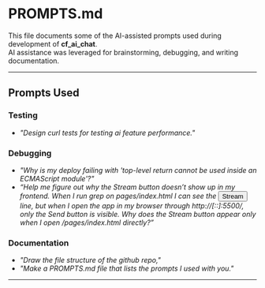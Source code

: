 # PROMPTS.md

This file documents some of the AI-assisted prompts used during development of **cf_ai_chat**.  
AI assistance was leveraged for brainstorming, debugging, and writing documentation.

---

## Prompts Used

### Testing
- *"Design curl tests for testing ai feature performance."*

### Debugging
- *"Why is my deploy failing with 'top-level return cannot be used inside an ECMAScript module'?"*
- *“Help me figure out why the Stream button doesn’t show up in my frontend. When I run grep on pages/index.html I can see the <button id="sendStream">Stream</button> line, but when I open the app in my browser through http://[::]:5500/, only the Send button is visible. Why does the Stream button appear only when I open /pages/index.html directly?”*

### Documentation
- *"Draw the file structure of the github repo,"*
- *"Make a PROMPTS.md file that lists the prompts I used with you."*

---
